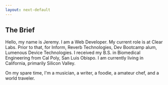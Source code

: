 ```yaml
---
layout: next-default
---
```


## The Brief

Hello, my name is Jeremy. I am a Web Developer. My current role is at Clear Labs. Prior to that,  for Inform, Reverb Technologies, Dev Bootcamp alum, Lumenous Device Technologies. I received my B.S. in Biomedical Engineering from Cal Poly, San Luis Obispo. I am currently living in California, primarily Silicon Valley.

On my spare time, I'm a musician, a writer, a foodie, a amateur chef, and a world traveler.
